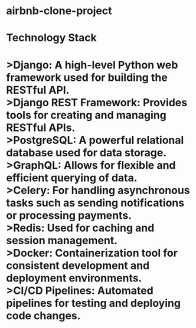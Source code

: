 # airbnb-clone-project

<h1>Technology Stack<h1>
>Django: A high-level Python web framework used for building the RESTful API.</br>
>Django REST Framework: Provides tools for creating and managing RESTful APIs.</br>
>PostgreSQL: A powerful relational database used for data storage.</br>
>GraphQL: Allows for flexible and efficient querying of data.</br>
>Celery: For handling asynchronous tasks such as sending notifications or processing payments.</br>
>Redis: Used for caching and session management.</br>
>Docker: Containerization tool for consistent development and deployment environments.</br>
>CI/CD Pipelines: Automated pipelines for testing and deploying code changes.</br>
